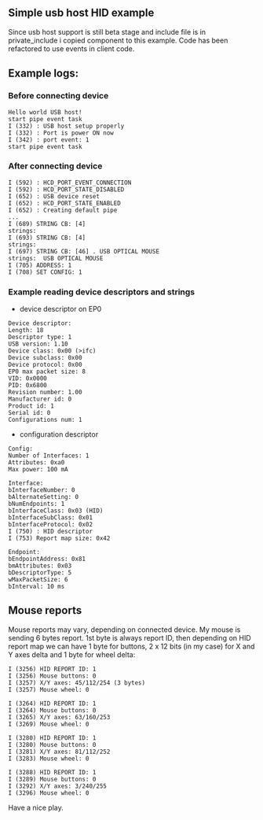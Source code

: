 ## Simple usb host HID example 
Since usb host support is still beta stage and include file is in private_include i copied component to this example. 
Code has been refactored to use events in client code. 

## Example logs:

### Before connecting device
```
Hello world USB host!
start pipe event task
I (332) : USB host setup properly
I (332) : Port is power ON now
I (342) : port event: 1
start pipe event task
```

### After connecting device
```
I (592) : HCD_PORT_EVENT_CONNECTION
I (592) : HCD_PORT_STATE_DISABLED
I (652) : USB device reset
I (652) : HCD_PORT_STATE_ENABLED
I (652) : Creating default pipe
...
I (689) STRING CB: [4] 
strings: 
I (693) STRING CB: [4] 
strings: 
I (697) STRING CB: [46] . USB OPTICAL MOUSE
strings:  USB OPTICAL MOUSE
I (705) ADDRESS: 1
I (708) SET CONFIG: 1
```

### Example reading device descriptors and strings
- device descriptor on EP0
```
Device descriptor:
Length: 18
Descriptor type: 1
USB version: 1.10
Device class: 0x00 (>ifc)
Device subclass: 0x00
Device protocol: 0x00
EP0 max packet size: 8
VID: 0x0000
PID: 0x6800
Revision number: 1.00
Manufacturer id: 0
Product id: 1
Serial id: 0
Configurations num: 1
```

- configuration descriptor
```
Config:
Number of Interfaces: 1
Attributes: 0xa0
Max power: 100 mA

Interface:
bInterfaceNumber: 0
bAlternateSetting: 0
bNumEndpoints: 1
bInterfaceClass: 0x03 (HID)
bInterfaceSubClass: 0x01
bInterfaceProtocol: 0x02
I (750) : HID descriptor
I (753) Report map size: 0x42

Endpoint:
bEndpointAddress: 0x81
bmAttributes: 0x03
bDescriptorType: 5
wMaxPacketSize: 6
bInterval: 10 ms
```


## Mouse reports
Mouse reports may vary, depending on connected device. My mouse is sending 6 bytes report. 1st byte is always report ID, then depending on HID report map we can have 1 byte for buttons, 2 x 12 bits (in my case) for X and Y axes delta and 1 byte for wheel delta:
```
I (3256) HID REPORT ID: 1
I (3256) Mouse buttons: 0
I (3257) X/Y axes: 45/112/254 (3 bytes)
I (3257) Mouse wheel: 0

I (3264) HID REPORT ID: 1
I (3264) Mouse buttons: 0
I (3265) X/Y axes: 63/160/253
I (3269) Mouse wheel: 0

I (3280) HID REPORT ID: 1
I (3280) Mouse buttons: 0
I (3281) X/Y axes: 81/112/252
I (3283) Mouse wheel: 0

I (3288) HID REPORT ID: 1
I (3289) Mouse buttons: 0
I (3292) X/Y axes: 3/240/255
I (3296) Mouse wheel: 0
```

Have a nice play.
